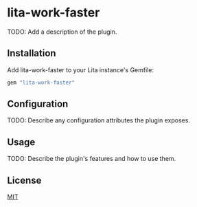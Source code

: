 # lita-work-faster

TODO: Add a description of the plugin.

## Installation

Add lita-work-faster to your Lita instance's Gemfile:

``` ruby
gem "lita-work-faster"
```


## Configuration

TODO: Describe any configuration attributes the plugin exposes.

## Usage

TODO: Describe the plugin's features and how to use them.

## License

[MIT](http://opensource.org/licenses/MIT)
